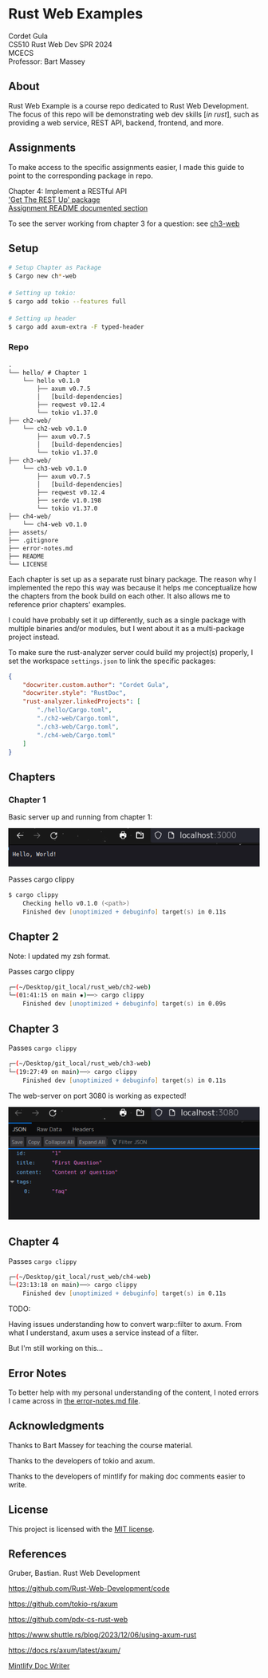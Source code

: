# Rust Web Examples

Cordet Gula  
CS510 Rust Web Dev SPR 2024  
MCECS  
Professor: Bart Massey

## About

Rust Web Example is a course repo dedicated to Rust Web Development. The focus of this repo will be demonstrating web dev skills [*in rust*], such as providing a web service, REST API, backend, frontend, and more. 

## Assignments

To make access to the specific assignments easier, I made this guide to point to the corresponding package in repo.

Chapter 4: Implement a RESTful API  
['Get The REST Up' package](./ch4-web)  
[Assignment README documented section](#chapter-4)  

To see the server working from chapter 3 for a question: see [ch3-web](#chapter-3)

## <!-- End of Get-the-REST-Up -->

## Setup

```zsh
# Setup Chapter as Package
$ Cargo new ch*-web

# Setting up tokio:
$ cargo add tokio --features full

# Setting up header
$ cargo add axum-extra -F typed-header  
```

### Repo

```text
.
└── hello/ # Chapter 1
    └── hello v0.1.0
        ├── axum v0.7.5
        │   [build-dependencies]
        ├── reqwest v0.12.4
        └── tokio v1.37.0
├── ch2-web/
    └── ch2-web v0.1.0
        ├── axum v0.7.5
        │   [build-dependencies]
        └── tokio v1.37.0
├── ch3-web/
    └── ch3-web v0.1.0
        ├── axum v0.7.5
        │   [build-dependencies]
        ├── reqwest v0.12.4
        ├── serde v1.0.198
        └── tokio v1.37.0
├── ch4-web/
    └── ch4-web v0.1.0
├── assets/
├── .gitignore
├── error-notes.md
├── README
└── LICENSE
```

Each chapter is set up as a separate rust binary package. The reason why I implemented the repo this way was because it helps me conceptualize how the chapters from the book build on each other. It also allows me to reference prior chapters' examples. 

I could have probably set it up differently, such as a single package with multiple binaries and/or modules, but I went about it as a multi-package project instead. 

To make sure the rust-analyzer server could build my project(s) properly, I set the workspace ```settings.json``` to link the specific packages:

```json
{
    "docwriter.custom.author": "Cordet Gula",
    "docwriter.style": "RustDoc",
    "rust-analyzer.linkedProjects": [
        "./hello/Cargo.toml",
        "./ch2-web/Cargo.toml",
        "./ch3-web/Cargo.toml",
        "./ch4-web/Cargo.toml"
    ]
}
```

<!-- Code Snippets -->
## Chapters

### Chapter 1

Basic server up and running from chapter 1:

![Image of server](assets/hello-server.png)

<!-- Checking -->
Passes cargo clippy

```zsh
$ cargo clippy
    Checking hello v0.1.0 (<path>)
    Finished dev [unoptimized + debuginfo] target(s) in 0.11s
```

## Chapter 2

<!--Checking Cargo clippy-->
Note: I updated my zsh format.

Passes cargo clippy

```zsh
┌─(~/Desktop/git_local/rust_web/ch2-web)
└─(01:41:15 on main ✹)──> cargo clippy
    Finished dev [unoptimized + debuginfo] target(s) in 0.09s
```

## Chapter 3

Passes `cargo clippy`

```zsh
┌─(~/Desktop/git_local/rust_web/ch3-web)
└─(19:27:49 on main)──> cargo clippy
    Finished dev [unoptimized + debuginfo] target(s) in 0.11s
```

The web-server on port 3080 is working as expected!

![Screenshot of web-server](./assets/ch3-json-response.png)

## Chapter 4

Passes `cargo clippy`

```zsh
┌─(~/Desktop/git_local/rust_web/ch4-web)
└─(23:13:18 on main)──> cargo clippy
    Finished dev [unoptimized + debuginfo] target(s) in 0.11s
```

TODO:

Having issues understanding how to convert warp::filter to axum. From what I understand, axum uses a service instead of a filter.

But I'm still working on this...

<!-- Current -->

## Error Notes

To better help with my personal understanding of the content, I noted errors I came across in [the error-notes.md file](./error-notes.md).

## Acknowledgments

Thanks to Bart Massey for teaching the course material.

Thanks to the developers of tokio and axum.

Thanks to the developers of mintlify for making doc comments easier to write.

## License

This project is licensed with the [MIT license](./LICENSE).

## References  

Gruber, Bastian. Rust Web Development

https://github.com/Rust-Web-Development/code

https://github.com/tokio-rs/axum

https://github.com/pdx-cs-rust-web

https://www.shuttle.rs/blog/2023/12/06/using-axum-rust

https://docs.rs/axum/latest/axum/

[Mintlify Doc Writer](https://marketplace.visualstudio.com/items?itemName=mintlify.document)
